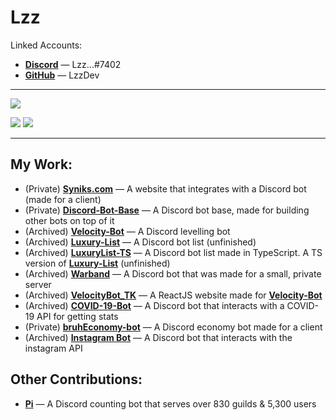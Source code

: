 # Lzz
Linked Accounts:
- **[Discord](https://discord.com)** — Lzz...#7402
- **[GitHub](https://github.com)** — LzzDev

---

![](https://komarev.com/ghpvc/?username=LzzDev&color=blueviolet)

![](https://raw.githubusercontent.com/LzzDev/Stats/master/generated/overview.svg)
![](https://raw.githubusercontent.com/LzzDev/Stats/master/generated/languages.svg)

---

My Work:
-
- (Private) **[Syniks.com](https://syniks.com)** — A website that integrates with a Discord bot (made for a client)
- (Private) **[Discord-Bot-Base](https://github.com/LzzDev)** — A Discord bot base, made for building other bots on top of it
- (Archived) **[Velocity-Bot](https://github.com/LzzDev/Velocity-Bot)** — A Discord levelling bot
- (Archived) **[Luxury-List](https://github.com/LzzDev/Luxury-List)** — A Discord bot list (unfinished)
- (Archived) **[LuxuryList-TS](https://github.com/LzzDev/Warband)** — A Discord bot list made in TypeScript. A TS version of **[Luxury-List](https://github.com/LzzDev/Luxury-List)** (unfinished)
- (Archived) **[Warband](https://github.com/LzzDev/Warband)** — A Discord bot that was made for a small, private server
- (Archived) **[VelocityBot_TK](https://github.com/LzzDev/VelocityBot_TK)** — A ReactJS website made for **[Velocity-Bot](https://github.com/LzzDev/Velocity-Bot)**
- (Archived) **[COVID-19-Bot](https://github.com/LzzDev/COVID-19-Bot)** — A Discord bot that interacts with a COVID-19 API for getting stats
- (Private) **[bruhEconomy-bot](https://top.gg/bot/741678335863816282)** — A Discord economy bot made for a client
- (Archived) **[Instagram Bot](https://github.com/LzzDev/Instagram-Bot)** — A Discord bot that interacts with the instagram API

Other Contributions:
-
- **[Pi](https://top.gg/bot/738549774931984466)** — A Discord counting bot that serves over 830 guilds & 5,300 users

